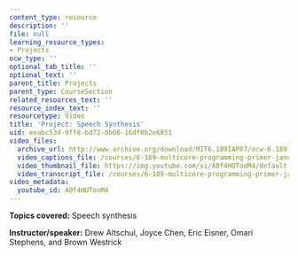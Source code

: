 ```yaml
---
content_type: resource
description: ''
file: null
learning_resource_types:
- Projects
ocw_type: ''
optional_tab_title: ''
optional_text: ''
parent_title: Projects
parent_type: CourseSection
related_resources_text: ''
resource_index_text: ''
resourcetype: Video
title: 'Project: Speech Synthesis'
uid: eeabc53d-9ff8-bd72-0b66-16df0b2e6851
video_files:
  archive_url: http://www.archive.org/download/MIT6.189IAP07/ocw-6.189-iap07-pro05_300k.mp4
  video_captions_file: /courses/6-189-multicore-programming-primer-january-iap-2007/30ff97120d75560fb3297dc8bbb00a63_A0f4HUTooM4.vtt
  video_thumbnail_file: https://img.youtube.com/vi/A0f4HUTooM4/default.jpg
  video_transcript_file: /courses/6-189-multicore-programming-primer-january-iap-2007/86574504768b894be40b024d44bb04c3_A0f4HUTooM4.pdf
video_metadata:
  youtube_id: A0f4HUTooM4
---
```


**Topics covered:** Speech synthesis

**Instructor/speaker:** Drew Altschul, Joyce Chen, Eric Eisner, Omari Stephens, and Brown Westrick